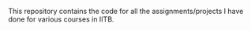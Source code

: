 This repository contains the code for  all the assignments/projects I have done for various courses in IITB.

